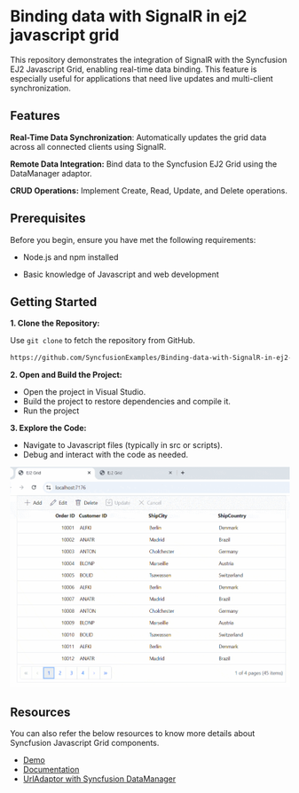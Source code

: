 # Binding data with SignalR in ej2 javascript grid

This repository demonstrates the integration of SignalR with the Syncfusion EJ2 Javascript Grid, enabling real-time data binding. This feature is especially useful for applications that need live updates and multi-client synchronization.

## Features

**Real-Time Data Synchronization**: Automatically updates the grid data across all connected clients using SignalR.

**Remote Data Integration:** Bind data to the Syncfusion EJ2 Grid using the DataManager adaptor.

**CRUD Operations:** Implement Create, Read, Update, and Delete operations.

## Prerequisites

Before you begin, ensure you have met the following requirements:

* Node.js and npm installed

* Basic knowledge of Javascript and web development

## Getting Started

**1. Clone the Repository:**

Use `git clone` to fetch the repository from GitHub.

```bash
https://github.com/SyncfusionExamples/Binding-data-with-SignalR-in-ej2-javascript-grid.git
```

**2. Open and Build the Project:**

* Open the project in Visual Studio.
* Build the project to restore dependencies and compile it.
* Run the project

**3. Explore the Code:**

* Navigate to Javascript files (typically in src or scripts).
* Debug and interact with the code as needed.

![Adaptors](./signalR/image/signalRImage.gif)

## Resources

You can also refer the below resources to know more details about Syncfusion Javascript Grid components.

* [Demo](https://ej2.syncfusion.com/javascript/demos/#/bootstrap/grid/over-view)
* [Documentation](https://ej2.syncfusion.com/javascript/documentation/grid/getting-started)
* [UrlAdaptor with Syncfusion DataManager](https://ej2.syncfusion.com/javascript/documentation/grid/connecting-to-adaptors/url-adaptor)